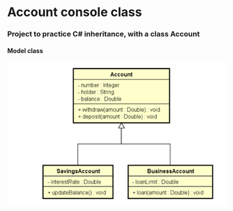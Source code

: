 # Account console class
### Project to practice C# inheritance, with a class Account

#### Model class
![umlclass](/img/account-class.png/)